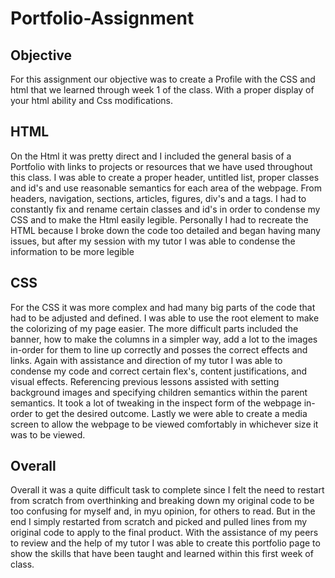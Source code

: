 # Portfolio-Assignment

## Objective

For this assignment our objective was to create a Profile with the CSS and html that we learned through week 1 of the class. With a proper display of your html ability and Css modifications.

## HTML

On the Html it was pretty direct and I included the general basis of a Portfolio with links to projects or resources that we have used throughout this class. I was able to create a proper header, untitled list, proper classes and id's and use reasonable semantics for each area of the webpage. From headers, navigation, sections, articles, figures, div's and a tags. I had to constantly fix and rename certain classes and id's in order to condense my CSS and to make the Html easily legible. Personally I had to recreate the HTML because I broke down the code too detailed and began having many issues, but after my session with my tutor I was able to condense the information to be more legible

## CSS

For the CSS it was more complex and had many big parts of the code that had to be adjusted and defined. I was able to use the root element to make the colorizing of my page easier. The more difficult parts included the banner, how to make the columns in a simpler way, add a lot to the images in-order for them to line up correctly and posses the correct effects and links. Again with assistance and direction of my tutor I was able to condense my code and correct certain flex's, content justifications, and visual effects. Referencing previous lessons assisted with setting background images and specifying children semantics within the parent semantics. It took a lot of tweaking in the inspect form of the webpage in-order to get the desired outcome. Lastly we were able to create a media screen to allow the webpage to be viewed comfortably in whichever size it was to be viewed. 

## Overall

Overall it was a quite difficult task to complete since I felt the need to restart from scratch from overthinking and breaking down my original code to be too confusing for myself and, in myu opinion, for others to read. But in the end I simply restarted from scratch and picked and pulled lines from my original code to apply to the final product. With the assistance of my peers to review and the help of my tutor I was able to create this portfolio page to show the skills that have been taught and learned within this first week of class.